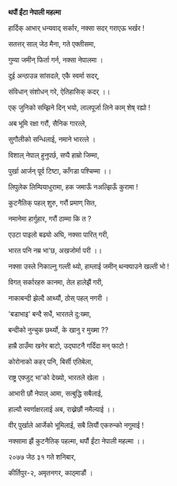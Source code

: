 **थपौं ईंटा नेपाली महल्मा**

हार्दिक् आभार् धन्यवाद् सर्कार, नक्सा सदर् गराएऊ भर्खर !

सतत्तर् साल् जेठ मैना, गते एक्तीसमा,

गुम्या जमीन् फिर्ता गर्न, नक्सा नेपालमा ।

दुई अन्ठाउन्न सांसदले, एकै स्वर्मा सदर्,

संविधान् संशोधन् गरे, ऐतिहासिक् कदर् ।।

एक् जुनिको सम्झिने दिन् भयो, लालपूर्जा लिने काम् शेष् रह्यो !

अब भूमि रक्षा गरौं, सैनिक गारत्ले,

सुगौलीको सन्धिलाई, नमाने भारत्ले ।

विशाल् नेपाल् हुनुपर्छ, सप्पै हाम्रो जिम्मा,

पुर्खा आर्जन् पूर्व टिष्टा, काँगडा पश्चिम्मा ।।

लिपुलेक लिम्पियाधुरामा, हक जमाऊँ नअल्झिऊँ कुरामा !

कुटनैतिक् पहल् शुरु, गरौं प्रमाण् सित,

नमानेमा हार्गुहार, गरौं ठाम्मा कि त ?

एउटा पाइलो बढ्यो अघि, नक्सा पारित् गरी,

भारत पनि नम्र भा'छ, अखजोर्मा परी ।।

नक्सा उस्ले निकाल्नु गल्ती थ्यो, हाम्लाई जमीन् थन्क्याउने खल्ती भो !

विगत् सर्कारहरु कानमा, तेल हालेझैं गरी,

नाकाबन्दी झेल्दै आथ्यौं, ठोस् पहल् नगरी ।

'बडाभाइ' बन्दै सधैं, भारतले दु:ख्मा,

बन्दीको नुन्चुक छर्थ्यो, के खानु र मुख्मा ??

हाम्रै ठाउँमा खनेर बाटो, उद्घाटनै गर्दिंदा मन् फाटो !

कोरोनाको कहर् पनि, बिर्सी एतिबेला,

राष्ट्र एक्जुट् भा'को देख्यो, भारतले खेला ।

आभारी छौं नेपाल् आमा, सत्बुद्धि सबैलाई,

हाल्यौ स्वर्णाक्षरलाई अब, राख्नेछौं नमैल्याई ।।

वीर् पुर्खाले आर्जेको भूमिलाई, सबै लियौं एकरुन्को नगुमाई !

नक्सामा झैं कुटनैतिक् पहल्मा, थपौं ईंटा नेपाली महल्मा ।।

२०७७ जेठ ३१ गते शनिबार,

कीर्तिपुर-२, अमृतनगर, काठ्माडौं ।
